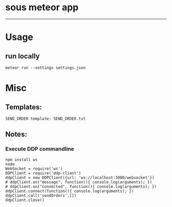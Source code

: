 # sous meteor app
---

# Usage

## run locally

    meteor run --settings settings.json

# Misc

## Templates:

    SEND_ORDER template: SEND_ORDER.txt

## Notes:

### Execute DDP commandline

    npm install ws
    node
    WebSocket = require('ws')
    DDPClient = require('ddp-client')
    ddpClient = new DDPClient({url: 'ws://localhost:3000/websocket'})
    # ddpClient.on("message", function(){ console.log(arguments); })
    # ddpClient.on("connected", function(){ console.log(arguments); })
    ddpClient.connect(function(){ console.log(arguments); })
    ddpClient.call('sendOrders',[])
    ddpClient.close()
